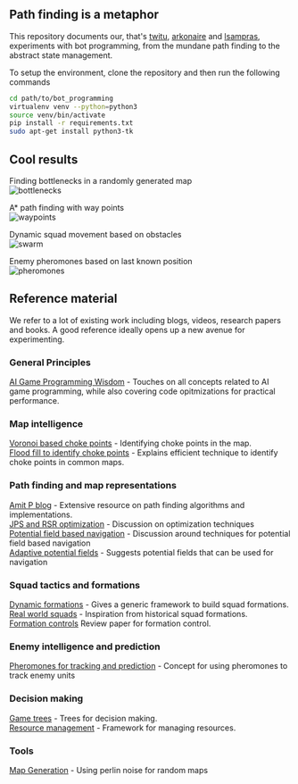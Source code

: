 ## Path finding is a metaphor
This repository documents our, that's [twitu](https://github.com/twitu), [arkonaire](https://github.com/arkonaire) and [lsampras](https://github.com/lsampras), experiments with bot programming, from the mundane path finding to the abstract state management.

To setup the environment, clone the repository and then run the following commands
```bash
cd path/to/bot_programming
virtualenv venv --python=python3
source venv/bin/activate
pip install -r requirements.txt
sudo apt-get install python3-tk
```

## Cool results
Finding bottlenecks in a randomly generated map  
![bottlenecks](../assets/bottlenecks.jpg?raw=true)

A* path finding with way points  
![waypoints](../assets/waypoints.png?raw=true)

Dynamic squad movement based on obstacles  
![swarm](../assets/swarm.gif?raw=true)

Enemy pheromones based on last known position  
![pheromones](../assets/pheromones.gif?raw=true)

## Reference material
We refer to a lot of existing work including blogs, videos, research papers and books. A good reference ideally opens up a new avenue for experimenting.

### General Principles
[AI Game Programming Wisdom](https://drive.google.com/open?id=1zQ0Cm7DoT7rmo8Y9w4P0LAWYKY9HXZq9) - Touches on all concepts related to AI game programming, while also covering code opitmizations for practical performance.

### Map intelligence
[Voronoi based choke points](https://drive.google.com/open?id=1Tf41Yi77pA7Neay5EWu_PJChCow1l0Gw) - Identifying choke points in the map.  
[Flood fill to identify choke points](https://drive.google.com/open?id=1Gt7yd1y8lKUhlhV54y9M6b5ApfZSC6Pt) - Explains efficient technique to identify choke points in common maps.  

### Path finding and map representations
[Amit P blog](http://theory.stanford.edu/~amitp/GameProgramming/) - Extensive resource on path finding algorithms and implementations.  
[JPS and RSR optimization](https://harablog.wordpress.com/2011/08/26/fast-pathfinding-via-symmetry-breaking/) - Discussion on optimization techniques  
[Potential field based navigation](https://drive.google.com/open?id=1lW9zldi-tU46gca_OQ2OBeeFpWjJh0VB) - Discussion around techniques for potential field based navigation  
[Adaptive potential fields](https://drive.google.com/open?id=1I5ZZJJPl0h8WRBpAk9--KQUMNkdMPlbN) - Suggests potential fields that can be used for navigation  

### Squad tactics and formations
[Dynamic formations](https://drive.google.com/open?id=1aSlsK2X3IXli16IOhduAAX-XkciGpLYP) - Gives a generic framework to build squad formations.  
[Real world squads](https://youtu.be/-rKRt5zVZgw) - Inspiration from historical squad formations.  
[Formation controls](https://www.mdpi.com/2218-6581/7/4/67/htm) Review paper for formation control.  

### Enemy intelligence and prediction
[Pheromones for tracking and prediction](https://drive.google.com/open?id=1ykFoo6yHyXDLIp0Uf3Quu2GSBWiZJ31r) - Concept for using pheromones to track enemy units

### Decision making
[Game trees](https://drive.google.com/open?id=1ZEjRgJ6d2dAKhxyUgO6T58KRATf_4zNy) - Trees for decision making.  
[Resource management](https://drive.google.com/open?id=159NNyEcaQbe9by84EiogYNMinCOJuhPW) - Framework for managing resources.  

### Tools
[Map Generation](http://devmag.org.za/2009/04/25/perlin-noise/) - Using perlin noise for random maps
